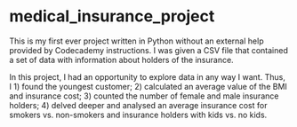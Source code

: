 # medical_insurance_project
This is my first ever project written in Python without an external help provided by Codecademy instructions. I was given a CSV file that contained a set of data with information about holders of the insurance.

In this project, I had an opportunity to explore data in any way I want. Thus, I 1) found the youngest customer; 2) calculated an average value of the BMI and insurance cost; 3) counted the number of female and male insurance holders; 4) delved deeper and analysed an average insurance cost for smokers vs. non-smokers and insurance holders with kids vs. no kids.
